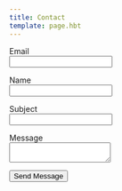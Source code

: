 ```yaml
---
title: Contact
template: page.hbt
---
```


<section class="panel center">
	<form accept-charset="UTF-8" action="https://formkeep.com/f/12a648f93f9a" method="POST">
		<input type="hidden" name="utf8" value="✓">
		<p>
			<label for="email">Email</label><br>
			<input type="email" name="email" id="email">
		</p>
		<p>
			<label for="name">Name</label><br>
			<input type="text" name="name" id="name">
		</p>
		<p>
		<label for="email">Subject</label><br>
		<input type="text" name="subject" id="subject">
		</p>
		<p>
			<label for="message">Message</label><br>
			<textarea name="message" id="message"></textarea>
		</p>
		<p>
			<input type="submit" value="Send Message">
		</p>
	</form>
</section>
